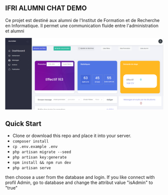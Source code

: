 
## IFRI ALUMNI CHAT DEMO
Ce projet est destiné aux alumni de l'Institut de Formation et de Recherche en Informatique. Il permet une communication fluide entre l'administration et alumni

![./dashboard_ifri.png](/Dashboard_Ifri.png)




## Quick Start

-   Clone or download this repo and place it into your server.
-   `composer install `
-   `cp .env.example .env `
-   `php artisan migrate --seed`
-   `php artisan key:generate`
-   `npm install && npm run dev`
-   `php artisan serve`
  

then choose a user from the database and login.
If you like connect with profil Admin, go to database and change the attribut value "isAdmin" to "true"
